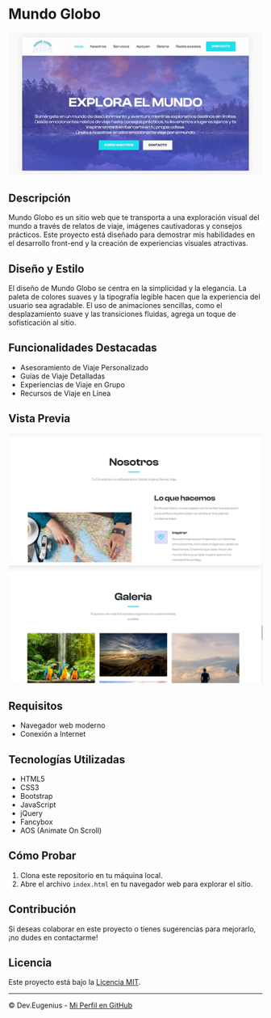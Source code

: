 # Mundo Globo

![Mundo Globo](gif.gif)

## Descripción
Mundo Globo es un sitio web que te transporta a una exploración visual del mundo a través de relatos de viaje, imágenes cautivadoras y consejos prácticos. 
Este proyecto está diseñado para demostrar mis habilidades en el desarrollo front-end y la creación de experiencias visuales atractivas.

## Diseño y Estilo
El diseño de Mundo Globo se centra en la simplicidad y la elegancia. La paleta de colores suaves y la tipografía legible hacen que la experiencia del usuario sea agradable. 
El uso de animaciones sencillas, como el desplazamiento suave y las transiciones fluidas, agrega un toque de sofisticación al sitio.

## Funcionalidades Destacadas
- Asesoramiento de Viaje Personalizado
- Guías de Viaje Detalladas
- Experiencias de Viaje en Grupo
- Recursos de Viaje en Línea

## Vista Previa
![Captura de Pantalla 1](Captura1.png)
![Captura de Pantalla 2](Captura2.png)

## Requisitos
- Navegador web moderno
- Conexión a Internet

## Tecnologías Utilizadas
- HTML5
- CSS3
- Bootstrap
- JavaScript
- jQuery
- Fancybox
- AOS (Animate On Scroll)

## Cómo Probar
1. Clona este repositorio en tu máquina local.
2. Abre el archivo `index.html` en tu navegador web para explorar el sitio.

## Contribución
Si deseas colaborar en este proyecto o tienes sugerencias para mejorarlo, ¡no dudes en contactarme!

## Licencia
Este proyecto está bajo la [Licencia MIT](LICENSE).

---

© Dev.Eugenius - [Mi Perfil en GitHub](https://github.com/deveugenius)

